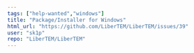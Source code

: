 ```yaml
---
tags: ["help-wanted","windows"]
title: "Package/Installer for Windows"
html_url: "https://github.com/LiberTEM/LiberTEM/issues/39"
user: "sk1p"
repo: "LiberTEM/LiberTEM"
---
```


